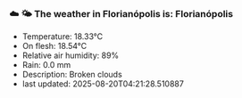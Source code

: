 ### ☁️ 🌤️  The weather in Florianópolis is: Florianópolis

- Temperature: 18.33°C
- On flesh: 18.54°C
- Relative air humidity: 89%
- Rain: 0.0 mm
- Description: Broken clouds
- last updated: 2025-08-20T04:21:28.510887
